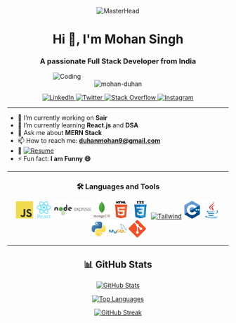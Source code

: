 <p align="center">
  <img src="https://images-wixmp-ed30a86b8c4ca887773594c2.wixmp.com/f/c83c004e-1370-4756-88e5-4071de797088/dgdq8br-09cc7ad6-a021-47a5-b0e0-917b12b0f7a7.gif" alt="MasterHead" width="600"/>
</p>

<h1 align="center">Hi 👋, I'm Mohan Singh</h1>
<h3 align="center">A passionate Full Stack Developer from India</h3>

<img align="right" alt="Coding" width="400" src="https://static.wixstatic.com/media/bbe642_62414e50bef34ce28db1afabf55f17ec~mv2.gif"/>

<p align="center"> 
  <img src="https://komarev.com/ghpvc/?username=mohan-duhan&label=Profile%20views&color=0e75b6&style=flat" alt="mohan-duhan" />
</p>

<p align="center"> 
  <a href="https://www.linkedin.com/in/duhanmohan" target="_blank">
    <img src="https://img.shields.io/badge/-LinkedIn-blue?style=for-the-badge&logo=linkedin&logoColor=white" alt="LinkedIn" />
  </a> 
  <a href="https://twitter.com/mohan_duhan_" target="_blank">
    <img src="https://img.shields.io/badge/-Twitter-1DA1F2?style=for-the-badge&logo=twitter&logoColor=white" alt="Twitter" />
  </a>
  <a href="https://stackoverflow.com/users/your-user-id" target="_blank">
    <img src="https://img.shields.io/badge/-StackOverflow-FE7A16?style=for-the-badge&logo=stackoverflow&logoColor=white" alt="Stack Overflow" />
  </a>
  <a href="https://instagram.com/mohan_duhan_" target="_blank">
    <img src="https://img.shields.io/badge/-Instagram-E4405F?style=for-the-badge&logo=instagram&logoColor=white" alt="Instagram" />
  </a>
</p>

---

- 🔭 I’m currently working on **Sair**
- 🌱 I’m currently learning **React.js** and **DSA**
- 💬 Ask me about **MERN Stack**
- 📫 How to reach me: **duhanmohan9@gmail.com**
- 📄 [![Resume](https://img.shields.io/badge/-Resume-blue?style=for-the-badge&logo=google-drive&logoColor=white)](https://drive.google.com/file/d/1fVpILEGoyyr34RBV0HoZtfWosMMNN7kt/view?usp=drive_link)
- ⚡ Fun fact: **I am Funny 😄**

---

<h3 align="center">🛠️ Languages and Tools</h3>

<p align="center">
  <a href="#"><img src="https://raw.githubusercontent.com/devicons/devicon/master/icons/javascript/javascript-original.svg" alt="JavaScript" width="40" height="40"/></a>
  <a href="#"><img src="https://raw.githubusercontent.com/devicons/devicon/master/icons/react/react-original-wordmark.svg" alt="React" width="40" height="40"/></a>
  <a href="#"><img src="https://raw.githubusercontent.com/devicons/devicon/master/icons/nodejs/nodejs-original-wordmark.svg" alt="Node.js" width="40" height="40"/></a>
  <a href="#"><img src="https://raw.githubusercontent.com/devicons/devicon/master/icons/express/express-original-wordmark.svg" alt="Express.js" width="40" height="40"/></a>
  <a href="#"><img src="https://raw.githubusercontent.com/devicons/devicon/master/icons/mongodb/mongodb-original-wordmark.svg" alt="MongoDB" width="40" height="40"/></a>
  <a href="#"><img src="https://raw.githubusercontent.com/devicons/devicon/master/icons/html5/html5-original-wordmark.svg" alt="HTML5" width="40" height="40"/></a>
  <a href="#"><img src="https://raw.githubusercontent.com/devicons/devicon/master/icons/css3/css3-original-wordmark.svg" alt="CSS3" width="40" height="40"/></a>
  <a href="#"><img src="https://www.vectorlogo.zone/logos/tailwindcss/tailwindcss-icon.svg" alt="Tailwind" width="40" height="40"/></a>
  <a href="#"><img src="https://raw.githubusercontent.com/devicons/devicon/master/icons/cplusplus/cplusplus-original.svg" alt="C++" width="40" height="40"/></a>
  <a href="#"><img src="https://raw.githubusercontent.com/devicons/devicon/master/icons/java/java-original.svg" alt="Java" width="40" height="40"/></a>
  <a href="#"><img src="https://raw.githubusercontent.com/devicons/devicon/master/icons/python/python-original.svg" alt="Python" width="40" height="40"/></a>
  <a href="#"><img src="https://raw.githubusercontent.com/devicons/devicon/master/icons/mysql/mysql-original-wordmark.svg" alt="MySQL" width="40" height="40"/></a>
  <a href="#"><img src="https://raw.githubusercontent.com/devicons/devicon/master/icons/git/git-original.svg" alt="Git" width="40" height="40"/></a>
</p>

---

<h2 align="center">📊 GitHub Stats</h2>

<p align="center">
  <a href="https://github.com/mohan-duhan">
    <img src="https://github-readme-stats.vercel.app/api?username=mohan-duhan&show_icons=true&theme=tokyonight&hide_border=true&border_radius=12" alt="GitHub Stats" />
  </a>
</p>

<p align="center">
  <a href="https://github.com/mohan-duhan">
    <img src="https://github-readme-stats.vercel.app/api/top-langs/?username=mohan-duhan&layout=compact&theme=tokyonight&hide_border=true&border_radius=12" alt="Top Languages" />
  </a>
</p>

<p align="center">
  <a href="https://github.com/mohan-duhan">
    <img src="https://streak-stats.demolab.com?user=mohan-duhan&theme=tokyonight&hide_border=true&border_radius=12" alt="GitHub Streak" />
  </a>
</p>


